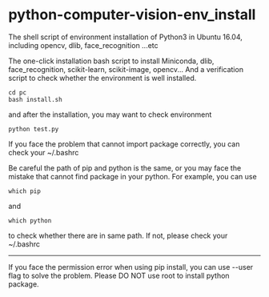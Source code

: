 # python-computer-vision-env_install
The shell script of environment installation of Python3 in Ubuntu 16.04, including opencv, dlib, face_recognition ...etc

The one-click installation bash script to install Miniconda, dlib, face_recognition, scikit-learn, scikit-image, opencv...
And a verification script to check whether the environment is well installed. 

```
cd pc
bash install.sh
```

and after the installation, you may want to check environment

```
python test.py
```

If you face the problem that cannot import package correctly, you can check your ~/.bashrc

Be careful the path of pip and python is the same, or you may face the mistake that cannot find package in your python. For example, you can use 
```
which pip 
```
and 
```
which python
```
to check whether there are in same path. If not, please check your ~/.bashrc

-----------------------------------------------------------------

If you face the permission error when using pip install, you can use --user flag to solve the problem. 
Please DO NOT use root to install python package. 

